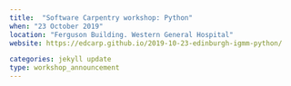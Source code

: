 ```yaml
---
title:  "Software Carpentry workshop: Python"
when: "23 October 2019"
location: "Ferguson Building. Western General Hospital"
website: https://edcarp.github.io/2019-10-23-edinburgh-igmm-python/

categories: jekyll update
type: workshop_announcement
---
```


